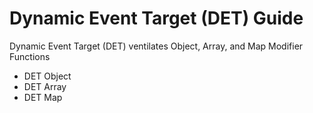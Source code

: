# Dynamic Event Target (DET) Guide
Dynamic Event Target (DET) ventilates Object, Array, and Map Modifier Functions  
- DET Object
- DET Array
- DET Map